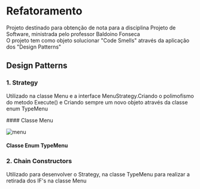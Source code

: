 # Refatoramento
<p>Projeto destinado para obtenção de nota para a disciplina Projeto de Software, ministrada pelo professor Baldoino Fonseca<br/>O projeto tem como objeto solucionar "Code Smells" através da aplicação dos "Design Patterns"<p/>

## Design Patterns

### 1. Strategy
<p>Utilizado na classe Menu e a interface MenuStrategy.Criando o polimofismo do metodo Execute() e Criando sempre um novo objeto através da classe enum TypeMenu </p>
#### Classe Menu

![menu](https://user-images.githubusercontent.com/47110177/74048886-d16f6900-49b1-11ea-9a7b-ee40e07315c6.png)

#### Classe Enum TypeMenu

### 2. Chain Constructors
<p>Utilizado para desenvolver o Strategy, na classe TypeMenu para realizar a retirada dos IF's na classe Menu</p>
